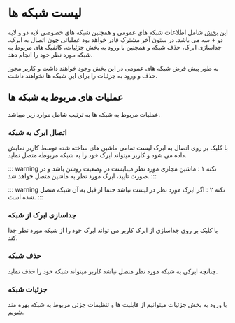 # لیست شبکه ها

این [بخش](https://panel.virakcloud.com/instances/network/list) شامل اطلاعات شبکه های عمومی و همچنین شبکه های خصوصی لایه دو و لایه دو + سه   می باشد. در ستون آخر مشترک قادر خواهد بود عملیاتی چون اتصال به ابرک، جداسازی ابرک، حذف شبکه و همچنین با ورود به بخش جزئیات، کانفیگ های مربوط به شبکه مورد نظر خود را انجام دهد.


<DarkModeImage
  dark-src="/images/guides/fa/dark/networks/Network-Detail.png"
  light-src="/images/guides/fa/light/networks/Network-Detail.png"
  alt="Network Details"
/>

به طور پیش فرض شبکه های عمومی در این بخش وجود خواهند داشت و کاربر مجوز حذف و ورود به جزئیات را برای این شبکه ها نخواهند داشت.

## عملیات های مربوط به شبکه ها

عملیات مربوط به شبکه ها به ترتیب شامل موارد زیر میباشد.

### اتصال ابرک به شبکه
با کلیک بر روی اتصال به ابرک لیست تمامی ماشین های ساخته شده توسط کاربر نمایش داده می شود و کاربر میتواند ابرک خود را به شبکه مربوطه متصل نماید.

::: warning نکته ۱ :
ماشین مجازی مورد نظر میبایست در وضعیت روشن باشد و در صورت تایید، ابرک مورد نظر به ماشین متصل خواهد شد.
:::

::: warning نکته ۲ :
 اگر ابرک مورد نظر در لیست نباشد حتما از قبل به آن شبکه متصل شده است.
:::


### جداسازی ابرک از شبکه
با کلیک بر روی جداسازی از ابرک کاربر می تواند ابرک خود را از شبکه مورد نظر جدا کند.

###  حذف شبکه
 چنانچه ابرکی به شبکه مورد نظر متصل نباشد کاربر میتواند شبکه خود را حذف نماید.


###  جزئیات شبکه

با ورود به بخش جزئیات میتوانیم از قابلیت ها و تنظیمات جزئی مربوط به شبکه بهره مند شویم.

<DarkModeImage
  dark-src="/images/guides/fa/dark/networks/inside-Network.png"
  light-src="/images/guides/fa/light/networks/inside-Network.png"
  alt="Network Details"
/>
